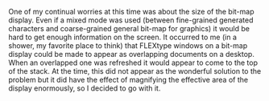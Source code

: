 One of my continual worries at this time was about the size of the bit-map display. Even if a mixed mode was used (between fine-grained generated characters and coarse-grained general bit-map for graphics) it would be hard to get enough information on the screen. It occurred to me (in a shower, my favorite place to think) that FLEXtype windows on a bit-map display could be made to appear as overlapping documents on a desktop. When an overlapped one was refreshed it would appear to come to the top of the stack. At the time, this did not appear as the wonderful solution to the problem but it did have the effect of magnifying the effective area of the display enormously, so I decided to go with it.
